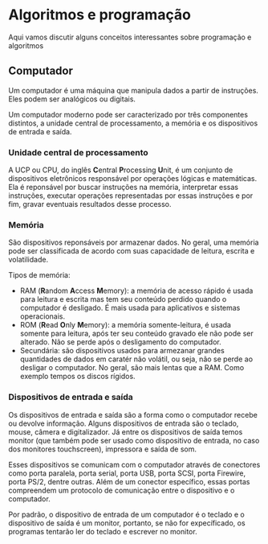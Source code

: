 # Algoritmos e programação

Aqui vamos discutir alguns conceitos interessantes sobre programação e algoritmos

## Computador

Um computador é uma máquina que manipula dados a partir de instruções. Eles podem ser analógicos ou digitais.

Um computador moderno pode ser caracterizado por três componentes distintos, a unidade central de processamento, a memória e os dispositivos de entrada e saída.

### Unidade central de processamento

A UCP ou CPU, do inglês **C**entral **P**rocessing **U**nit, é um conjunto de dispositivos eletrônicos responsável por operações lógicas e matemáticas. Ela é reponsável por buscar instruções na memória, interpretar essas instruções, executar operações representadas por essas instruções e por fim, gravar eventuais resultados desse processo.

### Memória

São dispositivos reponsáveis por armazenar dados. No geral, uma memória pode ser classificada de acordo com suas capacidade de leitura, escrita e volatilidade.

Tipos de memória:

- RAM (**R**andom **A**ccess **M**emory): a memória de acesso rápido é usada para leitura e escrita mas tem seu conteúdo perdido quando o computador é desligado. É mais usada para aplicativos e sistemas operacionais.
- ROM (**R**ead **O**nly **M**emory): a memória somente-leitura, é usada somente para leitura, após ter seu conteúdo gravado ele não pode ser alterado. Não se perde após o desligamento do computador.
- Secundária: são dispositivos usados para armezanar grandes quantidades de dados em caratér não volátil, ou seja, não se perde ao desligar o computador. No geral, são mais lentas que a RAM. Como exemplo tempos os discos rígidos.

### Dispositivos de entrada e saída

Os dispositivos de entrada e saída são a forma como o computador recebe ou devolve informação. Alguns dispositivos de entrada são o teclado, mouse, câmera e digitalizador. Já entre os dispositivos de saída temos monitor (que também pode ser usado como dispositivo de entrada, no caso dos monitores touchscreen), impressora e saída de som.

Esses dispositivos se comunicam com o computador através de conectores como porta paralela, porta serial, porta USB, porta SCSI, porta Firewire, porta PS/2, dentre outras. Além de um conector específico, essas portas compreendem um protocolo de comunicação entre o dispositivo e o computador.

Por padrão, o dispositivo de entrada de um computador é o teclado e o dispositivo de saída é um monitor, portanto, se não for expecíficado, os programas tentarão ler do teclado e escrever no monitor.





<!-- ## Algoritmos
  
Algoritmos são uma sequência de instruções usadas para resolver um problema.

## Automação
  
Automação é a realização de algoritmos feito por máquinas, sejam esses dispositivos mecânicos ou eletrônicos.

## Hardware

É a parte física do computador

## Software

É a parte lógica do computador, são os programas, sistemas operacionais, aplicativos, jogos, dentre outros.

## Programa e Algoritmo

De maneira geral e simples, programas são algoritmos executados pelo computador. O computador automatiza a execução dos algoritmos, como processamento de dados, cálculos.

## O que é preciso para construir um programa de computador?

### 1. Uma liguagem de programação

Um conjunto de regras **léxicas** (ortografia) e **sintáticas** (gramática) para se escrever programas.
     
A léxica diz respeito a correção de palavras isoladas.
     
A sintática diz respeito a correção de sentenças.
     
Alguns exemplos de linguagens de programação são C, Pascal, C++, Java, C#, Python, Ruby, PHP, JavaScript, etc.
     
### 2. Uma IDE
 
**I**ntegrated **D**evelopment **E**nvironment (Ambiente Indegrado de Desenvolvimento).
  
É um conjunto de softwares que são utilizados para construção de programas, como Code Blocks para C e C++, Eclipse e NetBeans para Java, Visual Studio para C#.
  
Dentre as funcionalidades de uma IDE temos a edição do código fonte, depuraçao, testes, build, templates e ajuda em algumas outras tarefas no projeto.
  
Também é possível construir programas usando editores de textos, como o Visual Studio Code, com o uso de algumas extensões eles tem tanto poder quanto uma IDE, podendo ajudar bastante no desenvolvimento de programas.
  
### 3. Um compilador
 
É um software que transforma o código fonte em código objeto.

O código fonte é o código escrito pelo programador em uma liguagem de programação, no entando, esse código não é entendido pelo computador, ele precisa ser convertido para que seja lido pelo computador.

É necessário que o código fonte passe pelo processo de compilação, onde o código fonte é convertido em código objeto, processo realizado pelo compilador. Durante a compilação é feita uma análise léxica e sintática do código fonte.

Essas são as linguagens compiladas.

### 4. Um gerador de código ou máquina virtual
 
Um software que permite que o programa seja executado.
  
Após a compilação o código objeto precisa passar pelo gerador de código, passando por uma construção ou build, que gera um código executavel. Exemplos de liguagens que usam essa abordagem são as liguagens C e C++,

No entanto, existem algumas linguagens que passam por um processo diferente, são liguagens interpretadas. Elas usam um interpretador para serem executadas. O interpretador faz a análise do código sob demanda e realizando a execução só quando aquele trecho de código é requisitado. Alguns exemplos de linguagens interpretadassão JavaScript, Python e PHP.

Também existe uma abordagem híbrida, onde o código fonte passa por uma pré-compilação, gerando um código objeto chamado de Bytecode, esse bytecode é interpretado por uma máquina virtual, que faz a execução do código sob demanda. Essa aboragem híbrida é adotada por liguagens como Java (JVM) e C# (Microssoft .NET Framework).

### Compilação e Interpretação

#### Vantagens da Compilaçao

Como todo o processo de compilação é feito previamente os programas tendem a serem mais rápidos

Além de um maior suporte do compilador, que faz toda a análise léxica e sintática previamente, evitando a execução de códigos com problemas.

#### Vantagens da  Interpretação

Uma maior facilidade de manutenção no código, pois não é necessário realizar todo o processo de compilação, a alteração pode ser feita pontualmente em um único arquivo.

Geralmente são linguagens mais expressivas, exigindo menos cógido para desenvolver algo funcional e elegante.

Não é necessário recompilar o código para cada plataforma, basta usar um interpretador que seja capaz de interpretas aquele código, independente do sistema operacional, seja ele Linux ou Windows. -->
